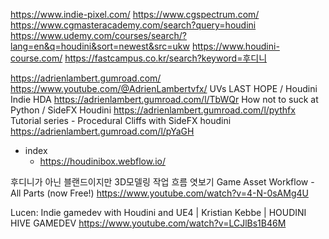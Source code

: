 
https://www.indie-pixel.com/
https://www.cgspectrum.com/
https://www.cgmasteracademy.com/search?query=houdini
https://www.udemy.com/courses/search/?lang=en&q=houdini&sort=newest&src=ukw
https://www.houdini-course.com/
https://fastcampus.co.kr/search?keyword=후디니


https://adrienlambert.gumroad.com/
    https://www.youtube.com/@AdrienLambertvfx/
    UVs LAST HOPE / Houdini Indie HDA https://adrienlambert.gumroad.com/l/TbWQr
    How not to suck at Python / SideFX Houdini https://adrienlambert.gumroad.com/l/pythfx 
    Tutorial series - Procedural Cliffs with SideFX houdini https://adrienlambert.gumroad.com/l/pYaGH


- index
  - https://houdinibox.webflow.io/

후디니가 아닌 블랜드이지만 3D모델링 작업 흐름 엿보기
Game Asset Workflow - All Parts (now Free!)
https://www.youtube.com/watch?v=4-N-0sAMg4U

Lucen: Indie gamedev with Houdini and UE4 | Kristian Kebbe | HOUDINI HIVE GAMEDEV
https://www.youtube.com/watch?v=LCJlBs1B46M

